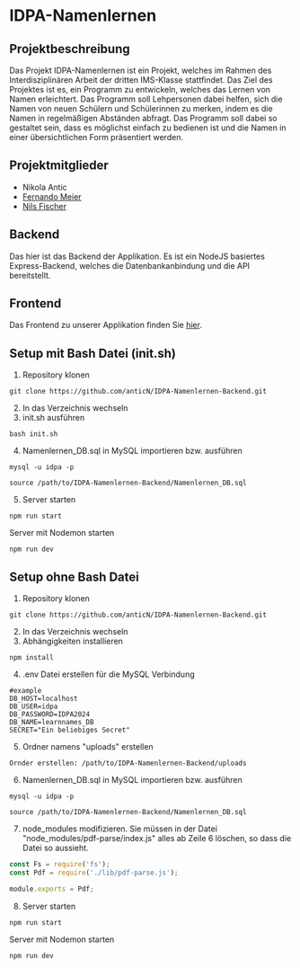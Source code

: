 # IDPA-Namenlernen

## Projektbeschreibung
Das Projekt IDPA-Namenlernen ist ein Projekt, welches im Rahmen des Interdisziplinären Arbeit der dritten IMS-Klasse stattfindet. Das Ziel des Projektes ist es, ein Programm zu entwickeln, welches das Lernen von Namen erleichtert. Das Programm soll Lehpersonen dabei helfen, sich die Namen von neuen Schülern und Schülerinnen zu merken, indem es die Namen in regelmäßigen Abständen abfragt. Das Programm soll dabei so gestaltet sein, dass es möglichst einfach zu bedienen ist und die Namen in einer übersichtlichen Form präsentiert werden.

## Projektmitglieder
- Nikola Antic
- <a href="https://github.com/FernandoMeier">Fernando Meier</a>
- <a href="https://github.com/FischerNils06">Nils Fischer</a>

## Backend
Das hier ist das Backend der Applikation. Es ist ein NodeJS basiertes Express-Backend, welches die Datenbankanbindung und die API bereitstellt.

## Frontend
Das Frontend zu unserer Applikation finden Sie <a href="https://github.com/anticN/IDPA-Namenlernen-Frontend">hier</a>.

## Setup mit Bash Datei (init.sh)
1. Repository klonen
```
git clone https://github.com/anticN/IDPA-Namenlernen-Backend.git
```
2. In das Verzeichnis wechseln
3. init.sh ausführen
```
bash init.sh
```
4. Namenlernen_DB.sql in MySQL importieren bzw. ausführen
```
mysql -u idpa -p
```
```
source /path/to/IDPA-Namenlernen-Backend/Namenlernen_DB.sql
```
5. Server starten
```
npm run start
```
Server mit Nodemon starten
```
npm run dev
```

## Setup ohne Bash Datei
1. Repository klonen
```
git clone https://github.com/anticN/IDPA-Namenlernen-Backend.git
```
2. In das Verzeichnis wechseln
3. Abhängigkeiten installieren
```
npm install
```
4. .env Datei erstellen für die MySQL Verbindung
```
#example
DB_HOST=localhost
DB_USER=idpa
DB_PASSWORD=IDPA2024
DB_NAME=learnnames_DB
SECRET="Ein beliebiges Secret"
```
5. Ordner namens "uploads" erstellen
```
Ornder erstellen: /path/to/IDPA-Namenlernen-Backend/uploads
```
6. Namenlernen_DB.sql in MySQL importieren bzw. ausführen
```
mysql -u idpa -p
```
```
source /path/to/IDPA-Namenlernen-Backend/Namenlernen_DB.sql
```
7. node_modules modifizieren. Sie müssen in der Datei "node_modules/pdf-parse/index.js" alles ab Zeile 6 löschen, so dass die Datei so aussieht.
```js
const Fs = require('fs');
const Pdf = require('./lib/pdf-parse.js');

module.exports = Pdf;
```

8. Server starten
```
npm run start
```
Server mit Nodemon starten
```
npm run dev
```



